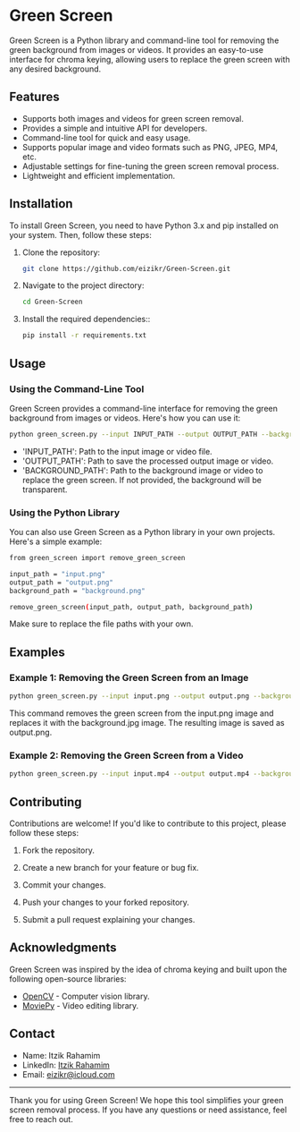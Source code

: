 # Green Screen

Green Screen is a Python library and command-line tool for removing the green background from images or videos. It provides an easy-to-use interface for chroma keying, allowing users to replace the green screen with any desired background.

## Features

- Supports both images and videos for green screen removal.
- Provides a simple and intuitive API for developers.
- Command-line tool for quick and easy usage.
- Supports popular image and video formats such as PNG, JPEG, MP4, etc.
- Adjustable settings for fine-tuning the green screen removal process.
- Lightweight and efficient implementation.

## Installation

To install Green Screen, you need to have Python 3.x and pip installed on your system. Then, follow these steps:

1. Clone the repository:

   ```bash
   git clone https://github.com/eizikr/Green-Screen.git

2. Navigate to the project directory:

   ```bash
   cd Green-Screen
   
3. Install the required dependencies::

   ```bash
   pip install -r requirements.txt
   
   
## Usage

### Using the Command-Line Tool

Green Screen provides a command-line interface for removing the green background from images or videos. Here's how you can use it:

   ```bash
   python green_screen.py --input INPUT_PATH --output OUTPUT_PATH --background BACKGROUND_PATH
   ```
   
   
* 'INPUT_PATH': Path to the input image or video file.
* 'OUTPUT_PATH': Path to save the processed output image or video.
* 'BACKGROUND_PATH': Path to the background image or video to replace the green screen. If not provided, the background will be transparent.

### Using the Python Library

You can also use Green Screen as a Python library in your own projects. Here's a simple example:

   ```bash
   from green_screen import remove_green_screen

   input_path = "input.png"
   output_path = "output.png"
   background_path = "background.png"

   remove_green_screen(input_path, output_path, background_path)
   ```

Make sure to replace the file paths with your own.

## Examples

### Example 1: Removing the Green Screen from an Image

   ```bash
   python green_screen.py --input input.png --output output.png --background background.jpg
   ```

This command removes the green screen from the input.png image and replaces it with the background.jpg image. The resulting image is saved as output.png.

### Example 2: Removing the Green Screen from a Video
   ```bash
   python green_screen.py --input input.mp4 --output output.mp4 --background background.jpg
   ```

## Contributing
Contributions are welcome! If you'd like to contribute to this project, please follow these steps:

1. Fork the repository.

2. Create a new branch for your feature or bug fix.

3. Commit your changes.

4. Push your changes to your forked repository.

5. Submit a pull request explaining your changes.

## Acknowledgments

Green Screen was inspired by the idea of chroma keying and built upon the following open-source libraries:

- [OpenCV](https://opencv.org/) - Computer vision library.
- [MoviePy](https://zulko.github.io/moviepy/) - Video editing library.

## Contact
- Name: Itzik Rahamim
- LinkedIn: [Itzik Rahamim](https://www.linkedin.com/in/itzik-rahamim-developer)
- Email: eizikr@icloud.com

---

Thank you for using Green Screen! We hope this tool simplifies your green screen removal process. If you have any questions or need assistance, feel free to reach out.

